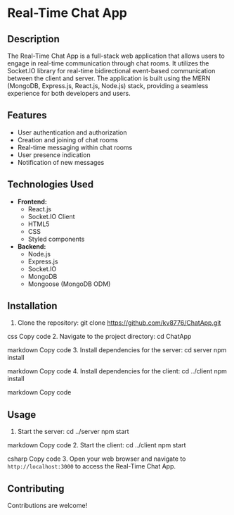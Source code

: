 # Real-Time Chat App

## Description
The Real-Time Chat App is a full-stack web application that allows users to engage in real-time communication through chat rooms. It utilizes the Socket.IO library for real-time bidirectional event-based communication between the client and server. The application is built using the MERN (MongoDB, Express.js, React.js, Node.js) stack, providing a seamless experience for both developers and users.

## Features
- User authentication and authorization
- Creation and joining of chat rooms
- Real-time messaging within chat rooms
- User presence indication
- Notification of new messages

## Technologies Used
- **Frontend:**
  - React.js
  - Socket.IO Client
  - HTML5
  - CSS
  - Styled components
- **Backend:**
  - Node.js
  - Express.js
  - Socket.IO
  - MongoDB
  - Mongoose (MongoDB ODM)

## Installation
1. Clone the repository:
git clone https://github.com/kv8776/ChatApp.git

css
Copy code
2. Navigate to the project directory:
cd ChatApp

markdown
Copy code
3. Install dependencies for the server:
cd server
npm install

markdown
Copy code
4. Install dependencies for the client:
cd ../client
npm install

markdown
Copy code

## Usage
1. Start the server:
cd ../server
npm start

markdown
Copy code
2. Start the client:
cd ../client
npm start

csharp
Copy code
3. Open your web browser and navigate to `http://localhost:3000` to access the Real-Time Chat App.

## Contributing
Contributions are welcome!
